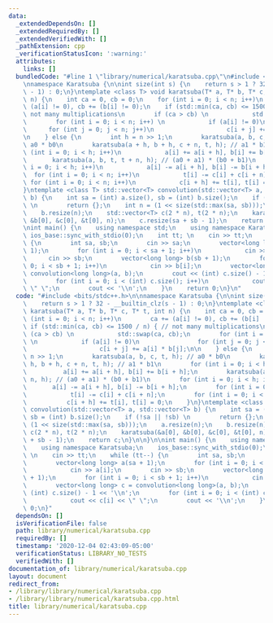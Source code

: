 ```yaml
---
data:
  _extendedDependsOn: []
  _extendedRequiredBy: []
  _extendedVerifiedWith: []
  _pathExtension: cpp
  _verificationStatusIcon: ':warning:'
  attributes:
    links: []
  bundledCode: "#line 1 \"library/numerical/karatsuba.cpp\"\n#include <bits/stdc++.h>\n\
    \nnamespace Karatsuba {\n\nint size(int s) {\n    return s > 1 ? 32 - __builtin_clz(s\
    \ - 1) : 0;\n}\ntemplate <class T> void karatsuba(T* a, T* b, T* c, T* t, int\
    \ n) {\n    int ca = 0, cb = 0;\n    for (int i = 0; i < n; i++)\n        ca +=\
    \ (a[i] != 0), cb += (b[i] != 0);\n    if (std::min(ca, cb) <= 1500 / n) { //\
    \ not many multiplications\n        if (ca > cb) \n            std::swap(ca, cb);\n\
    \        for (int i = 0; i < n; i++) \n            if (a[i] != 0)\n          \
    \      for (int j = 0; j < n; j++)\n                    c[i + j] += a[i] * b[j];\n\
    \n    } else {\n        int h = n >> 1;\n        karatsuba(a, b, c, t, h); //\
    \ a0 * b0\n        karatsuba(a + h, b + h, c + n, t, h); // a1 * b1\n        for\
    \ (int i = 0; i < h; i++)\n            a[i] += a[i + h], b[i] += b[i + h];\n \
    \       karatsuba(a, b, t, t + n, h); // (a0 + a1) * (b0 + b1)\n        for (int\
    \ i = 0; i < h; i++)\n            a[i] -= a[i + h], b[i] -= b[i + h];\n      \
    \  for (int i = 0; i < n; i++)\n            t[i] -= c[i] + c[i + n];\n       \
    \ for (int i = 0; i < n; i++)\n            c[i + h] += t[i], t[i] = 0;\n    }\n\
    }\ntemplate <class T> std::vector<T> convolution(std::vector<T> a, std::vector<T>\
    \ b) {\n    int sa = (int) a.size(), sb = (int) b.size();\n    if (!sa || !sb)\
    \ \n        return {};\n    int n = (1 << size(std::max(sa, sb)));\n    a.resize(n);\n\
    \    b.resize(n);\n    std::vector<T> c(2 * n), t(2 * n);\n    karatsuba(&a[0],\
    \ &b[0], &c[0], &t[0], n);\n    c.resize(sa + sb - 1);\n    return c;\n}\n\n}\n\
    \nint main() {\n    using namespace std;\n    using namespace Karatsuba;\n   \
    \ ios_base::sync_with_stdio(0);\n    int tt; \n    cin >> tt;\n    while (tt--)\
    \ {\n        int sa, sb;\n        cin >> sa;\n        vector<long long> a(sa +\
    \ 1);\n        for (int i = 0; i < sa + 1; i++)\n            cin >> a[i];\n  \
    \      cin >> sb;\n        vector<long long> b(sb + 1);\n        for (int i =\
    \ 0; i < sb + 1; i++)\n            cin >> b[i];\n        vector<long long> c =\
    \ convolution<long long>(a, b);\n        cout << (int) c.size() - 1 << '\\n';\n\
    \        for (int i = 0; i < (int) c.size(); i++)\n            cout << c[i] <<\
    \ \" \";\n        cout << '\\n';\n    }\n    return 0;\n}\n"
  code: "#include <bits/stdc++.h>\n\nnamespace Karatsuba {\n\nint size(int s) {\n\
    \    return s > 1 ? 32 - __builtin_clz(s - 1) : 0;\n}\ntemplate <class T> void\
    \ karatsuba(T* a, T* b, T* c, T* t, int n) {\n    int ca = 0, cb = 0;\n    for\
    \ (int i = 0; i < n; i++)\n        ca += (a[i] != 0), cb += (b[i] != 0);\n   \
    \ if (std::min(ca, cb) <= 1500 / n) { // not many multiplications\n        if\
    \ (ca > cb) \n            std::swap(ca, cb);\n        for (int i = 0; i < n; i++)\
    \ \n            if (a[i] != 0)\n                for (int j = 0; j < n; j++)\n\
    \                    c[i + j] += a[i] * b[j];\n\n    } else {\n        int h =\
    \ n >> 1;\n        karatsuba(a, b, c, t, h); // a0 * b0\n        karatsuba(a +\
    \ h, b + h, c + n, t, h); // a1 * b1\n        for (int i = 0; i < h; i++)\n  \
    \          a[i] += a[i + h], b[i] += b[i + h];\n        karatsuba(a, b, t, t +\
    \ n, h); // (a0 + a1) * (b0 + b1)\n        for (int i = 0; i < h; i++)\n     \
    \       a[i] -= a[i + h], b[i] -= b[i + h];\n        for (int i = 0; i < n; i++)\n\
    \            t[i] -= c[i] + c[i + n];\n        for (int i = 0; i < n; i++)\n \
    \           c[i + h] += t[i], t[i] = 0;\n    }\n}\ntemplate <class T> std::vector<T>\
    \ convolution(std::vector<T> a, std::vector<T> b) {\n    int sa = (int) a.size(),\
    \ sb = (int) b.size();\n    if (!sa || !sb) \n        return {};\n    int n =\
    \ (1 << size(std::max(sa, sb)));\n    a.resize(n);\n    b.resize(n);\n    std::vector<T>\
    \ c(2 * n), t(2 * n);\n    karatsuba(&a[0], &b[0], &c[0], &t[0], n);\n    c.resize(sa\
    \ + sb - 1);\n    return c;\n}\n\n}\n\nint main() {\n    using namespace std;\n\
    \    using namespace Karatsuba;\n    ios_base::sync_with_stdio(0);\n    int tt;\
    \ \n    cin >> tt;\n    while (tt--) {\n        int sa, sb;\n        cin >> sa;\n\
    \        vector<long long> a(sa + 1);\n        for (int i = 0; i < sa + 1; i++)\n\
    \            cin >> a[i];\n        cin >> sb;\n        vector<long long> b(sb\
    \ + 1);\n        for (int i = 0; i < sb + 1; i++)\n            cin >> b[i];\n\
    \        vector<long long> c = convolution<long long>(a, b);\n        cout <<\
    \ (int) c.size() - 1 << '\\n';\n        for (int i = 0; i < (int) c.size(); i++)\n\
    \            cout << c[i] << \" \";\n        cout << '\\n';\n    }\n    return\
    \ 0;\n}"
  dependsOn: []
  isVerificationFile: false
  path: library/numerical/karatsuba.cpp
  requiredBy: []
  timestamp: '2020-12-04 02:43:09-05:00'
  verificationStatus: LIBRARY_NO_TESTS
  verifiedWith: []
documentation_of: library/numerical/karatsuba.cpp
layout: document
redirect_from:
- /library/library/numerical/karatsuba.cpp
- /library/library/numerical/karatsuba.cpp.html
title: library/numerical/karatsuba.cpp
---
```

